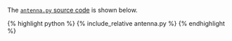 The [`antenna.py` source code](antenna.py) is shown below.
<p></p>

{% highlight python %}
{% include_relative antenna.py %}
{% endhighlight %}
